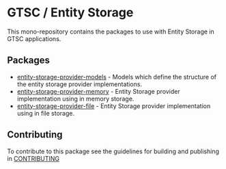 # GTSC / Entity Storage

This mono-repository contains the packages to use with Entity Storage in GTSC applications.

## Packages

- [entity-storage-provider-models](packages/entity-storage-provider-models/README.md) - Models which define the structure of the entity storage provider implementations.
- [entity-storage-provider-memory](packages/entity-storage-provider-memory/README.md) - Entity Storage provider implementation using in memory storage.
- [entity-storage-provider-file](packages/entity-storage-provider-file/README.md) - Entity Storage provider implementation using in file storage.

## Contributing

To contribute to this package see the guidelines for building and publishing in [CONTRIBUTING](./CONTRIBUTING.md)
